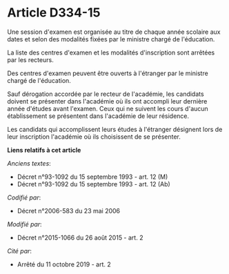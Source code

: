 # Article D334-15

Une session d'examen est organisée  au titre de chaque année scolaire aux dates et selon des modalités fixées par le ministre
chargé de l'éducation. 

La liste des centres d'examen et les modalités d'inscription sont arrêtées par les recteurs. 

Des centres d'examen peuvent être ouverts à l'étranger par le ministre chargé de l'éducation. 

Sauf dérogation accordée par le recteur de l'académie, les candidats doivent se présenter dans l'académie où ils ont accompli
leur dernière année d'études avant l'examen. Ceux qui ne suivent les cours d'aucun établissement se présentent dans
l'académie de leur résidence. 

Les candidats qui accomplissent leurs études à l'étranger désignent lors de leur inscription l'académie où ils choisissent de
se présenter.

**Liens relatifs à cet article**

_Anciens textes_:

  - Décret n°93-1092 du 15 septembre 1993 - art. 12 (M)
  - Décret n°93-1092 du 15 septembre 1993 - art. 12 (Ab)

_Codifié par_:

  - Décret n°2006-583 du 23 mai 2006

_Modifié par_:

  - Décret n°2015-1066 du 26 août 2015 - art. 2

_Cité par_:

  - Arrêté du 11 octobre 2019 - art. 2
